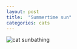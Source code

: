 ```yaml
---
layout: post
title:  "Summertime sun"
categories: cats 
---
```




![cat sunbathing](/tanyaselvog.github.io/assets/sparrow_august.jpg)
